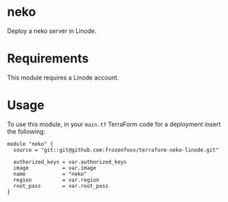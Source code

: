 # neko

 Deploy a neko server in Linode.

# Requirements

This module requires a Linode account.

# Usage

To use this module, in your `main.tf` TerraForm code for a deployment insert the following:

``` code
module "neko" {
  source = "git::git@github.com:frozenfoxx/terraform-neko-linode.git"

  authorized_keys = var.authorized_keys
  image           = var.image
  name            = "neko"
  region          = var.region
  root_pass       = var.root_pass
}
```
